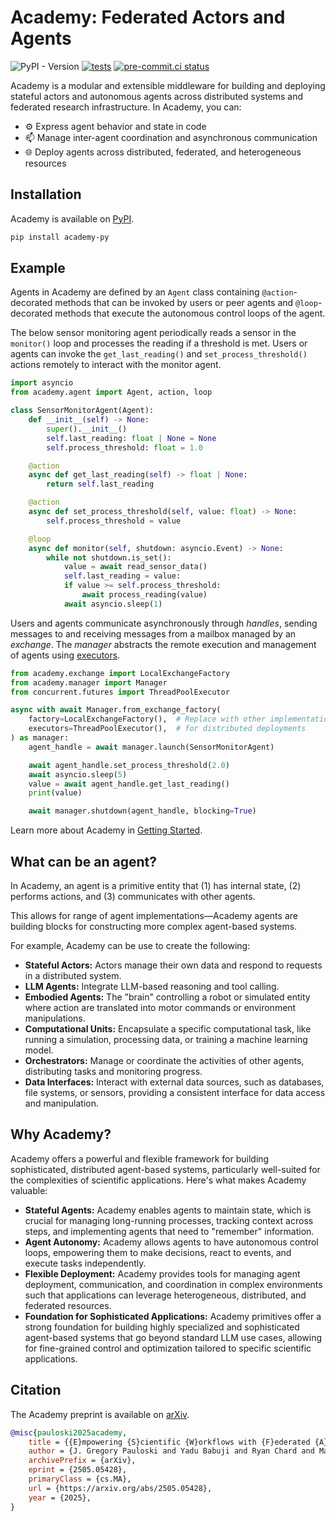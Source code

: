 # Academy: Federated Actors and Agents

![PyPI - Version](https://img.shields.io/pypi/v/academy-py)
[![tests](https://github.com/academy-agents/academy/actions/workflows/tests.yml/badge.svg)](https://github.com/academy-agents/academy/actions)
[![pre-commit.ci status](https://results.pre-commit.ci/badge/github/academy-agents/academy/main.svg)](https://results.pre-commit.ci/latest/github/academy-agents/academy/main)

Academy is a modular and extensible middleware for building and deploying stateful actors and autonomous agents across distributed systems and federated research infrastructure.
In Academy, you can:

* ⚙️  Express agent behavior and state in code
* 📫 Manage inter-agent coordination and asynchronous communication
* 🌐 Deploy agents across distributed, federated, and heterogeneous resources

## Installation

Academy is available on [PyPI](https://pypi.org/project/academy-py/).

```bash
pip install academy-py
```

## Example

Agents in Academy are defined by an `Agent` class containing `@action`-decorated methods that can be invoked by users or peer agents and `@loop`-decorated methods that execute the autonomous control loops of the agent.

The below sensor monitoring agent periodically reads a sensor in the `monitor()` loop and processes the reading if a threshold is met.
Users or agents can invoke the `get_last_reading()` and `set_process_threshold()` actions remotely to interact with the monitor agent.

```python
import asyncio
from academy.agent import Agent, action, loop

class SensorMonitorAgent(Agent):
    def __init__(self) -> None:
        super().__init__()
        self.last_reading: float | None = None
        self.process_threshold: float = 1.0

    @action
    async def get_last_reading(self) -> float | None:
        return self.last_reading

    @action
    async def set_process_threshold(self, value: float) -> None:
        self.process_threshold = value

    @loop
    async def monitor(self, shutdown: asyncio.Event) -> None:
        while not shutdown.is_set():
            value = await read_sensor_data()
            self.last_reading = value:
            if value >= self.process_threshold:
                await process_reading(value)
            await asyncio.sleep(1)
```

Users and agents communicate asynchronously through *handles*, sending messages to and receiving messages from a mailbox managed by an *exchange*.
The *manager* abstracts the remote execution and management of agents using [executors](https://docs.python.org/3/library/concurrent.futures.html).

```python
from academy.exchange import LocalExchangeFactory
from academy.manager import Manager
from concurrent.futures import ThreadPoolExecutor

async with await Manager.from_exchange_factory(
    factory=LocalExchangeFactory(),  # Replace with other implementations
    executors=ThreadPoolExecutor(),  # for distributed deployments
) as manager:
    agent_handle = await manager.launch(SensorMonitorAgent)

    await agent_handle.set_process_threshold(2.0)
    await asyncio.sleep(5)
    value = await agent_handle.get_last_reading()
    print(value)

    await manager.shutdown(agent_handle, blocking=True)
```

Learn more about Academy in [Getting Started](https://docs.academy-project.org/latest/get-started).

## What can be an agent?

In Academy, an agent is a primitive entity that (1) has internal state, (2) performs actions, and (3) communicates with other agents.

This allows for range of agent implementations—Academy agents are building blocks for constructing more complex agent-based systems.

For example, Academy can be use to create the following:

* **Stateful Actors:** Actors manage their own data and respond to requests in a distributed system.
* **LLM Agents:** Integrate LLM-based reasoning and tool calling.
* **Embodied Agents:** The "brain" controlling a robot or simulated entity where action are translated into motor commands or environment manipulations.
* **Computational Units:** Encapsulate a specific computational task, like running a simulation, processing data, or training a machine learning model.
* **Orchestrators:** Manage or coordinate the activities of other agents, distributing tasks and monitoring progress.
* **Data Interfaces:** Interact with external data sources, such as databases, file systems, or sensors, providing a consistent interface for data access and manipulation.

## Why Academy?

Academy offers a powerful and flexible framework for building sophisticated, distributed agent-based systems, particularly well-suited for the complexities of scientific applications.
Here's what makes Academy valuable:

* **Stateful Agents:** Academy enables agents to maintain state, which is crucial for managing long-running processes, tracking context across steps, and implementing agents that need to "remember" information.
* **Agent Autonomy:** Academy allows agents to have autonomous control loops, empowering them to make decisions, react to events, and execute tasks independently.
* **Flexible Deployment:** Academy provides tools for managing agent deployment, communication, and coordination in complex environments such that applications can leverage heterogeneous, distributed, and federated resources.
* **Foundation for Sophisticated Applications:** Academy primitives offer a strong foundation for building highly specialized and sophisticated agent-based systems that go beyond standard LLM use cases, allowing for fine-grained control and optimization tailored to specific scientific applications.

## Citation

The Academy preprint is available on [arXiv](https://arxiv.org/abs/2505.05428).

```bibtex
@misc{pauloski2025academy,
    title = {{E}mpowering {S}cientific {W}orkflows with {F}ederated {A}gents},
    author = {J. Gregory Pauloski and Yadu Babuji and Ryan Chard and Mansi Sakarvadia and Kyle Chard and Ian Foster},
    archivePrefix = {arXiv},
    eprint = {2505.05428},
    primaryClass = {cs.MA},
    url = {https://arxiv.org/abs/2505.05428},
    year = {2025},
}
```
